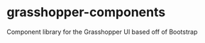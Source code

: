 grasshopper-components
======================

Component library for the Grasshopper UI based off of Bootstrap
